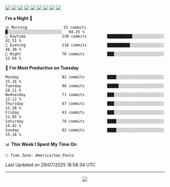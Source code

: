 <p>
  <img src="https://img.shields.io/badge/go-%2300ADD8.svg?style=for-the-badge&logo=go&logoColor=white">
  <img src="https://img.shields.io/badge/typescript-%23007ACC.svg?style=for-the-badge&logo=typescript&logoColor=white">
  <img src="https://img.shields.io/badge/node.js-6DA55F?style=for-the-badge&logo=node.js&logoColor=white">
  <img src="https://img.shields.io/badge/python-3670A0?style=for-the-badge&logo=python&logoColor=ffdd54">
  <img src="https://img.shields.io/badge/Laravel-FF2D20?style=for-the-badge&logo=laravel&logoColor=white">
  <img src="https://img.shields.io/badge/html5-%23E34F26.svg?style=for-the-badge&logo=html5&logoColor=white">
  <img src="https://img.shields.io/badge/css3-%231572B6.svg?style=for-the-badge&logo=css3&logoColor=white">
  <img src="https://img.shields.io/badge/tailwindcss-%2338B2AC.svg?style=for-the-badge&logo=tailwind-css&logoColor=white">
  <img src="https://img.shields.io/badge/AWS-%23FF9900.svg?style=for-the-badge&logo=amazon-aws&logoColor=white">
</p>

<!--START_SECTION:waka-->
**I'm a Night 🦉** 

```text
🌞 Morning                23 commits          █░░░░░░░░░░░░░░░░░░░░░░░░   04.25 % 
🌆 Daytime                230 commits         ███████████░░░░░░░░░░░░░░   42.51 % 
🌃 Evening                218 commits         ██████████░░░░░░░░░░░░░░░   40.30 % 
🌙 Night                  70 commits          ███░░░░░░░░░░░░░░░░░░░░░░   12.94 % 
```
📅 **I'm Most Productive on Tuesday** 

```text
Monday                   82 commits          ████░░░░░░░░░░░░░░░░░░░░░   15.16 % 
Tuesday                  98 commits          █████░░░░░░░░░░░░░░░░░░░░   18.11 % 
Wednesday                71 commits          ███░░░░░░░░░░░░░░░░░░░░░░   13.12 % 
Thursday                 67 commits          ███░░░░░░░░░░░░░░░░░░░░░░   12.38 % 
Friday                   63 commits          ███░░░░░░░░░░░░░░░░░░░░░░   11.65 % 
Saturday                 78 commits          ████░░░░░░░░░░░░░░░░░░░░░   14.42 % 
Sunday                   82 commits          ████░░░░░░░░░░░░░░░░░░░░░   15.16 % 
```


📊 **This Week I Spent My Time On** 

```text
🕑︎ Time Zone: America/Sao_Paulo
```


 Last Updated on 29/07/2025 18:58:34 UTC
<!--END_SECTION:waka-->

---
<p align="center">
  <img src="https://visitcount.itsvg.in/api?id=OrlatoDev&icon=0&color=12">
</p>
